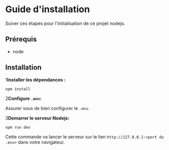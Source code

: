 # Guide d'installation

   Suiver ces étapes pour l'initialisation de ce projet nodejs.



## Prérequis

   - node

## Installation

1**Installer les dépendances :**

   ```
   npm install
   ```

2**Configure `.env`:**

   Assurer vous de bien configurer le `.env`.

3**Demarrer le serveur Nodejs:**

   ```
   npm run dev
   ```

   Cette commande va lancer le serveur sur le lien `http://127.0.0.1:<port du .env>` dans votre navigateur.

